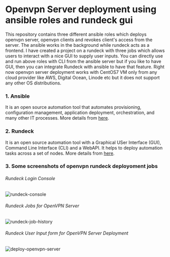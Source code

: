 # Openvpn Server deployment using ansible roles and rundeck gui
This repository contains three different ansible roles which deploys openvpn server, openvpn clients and revokes client's access from the server.
The ansible works in the background while rundeck acts as a frontend. I have created a project on a rundeck with three jobs which allows users to interact with a nice GUI to supply user inputs.
You can directly use and run above roles with CLI from the ansible server but if you like to have GUI, then you can integrate Rundeck with ansible to have that feature.
Right now openvpn server deployment works with CentOS7 VM only from any cloud provider like AWS, Digital Ocean, Linode etc but it does not support any other OS distributions.

### 1. Ansible
It is an open source automation tool that automates provisioning, configuration management, application deployment, orchestration, and many other IT processes. More details from [here](https://www.ansible.com/).

### 2. Rundeck
It is an open source automation tool with a Graphical USer Interface (GUI), Command Line Interface (CLI) and a WebAPI. It helps to deploy automation tasks across a set of nodes. More details from [here](https://www.rundeck.com/).
### 3. Some screenshots of openvpn rundeck deployoment jobs
###### Rundeck Login Console
![rundeck-console](https://user-images.githubusercontent.com/11027110/202899800-3b5239af-8a4a-4a13-870a-8eb1d7a56cd5.jpg)
###### Rundeck Jobs for OpenVPN Server
![rundeck-job-history](https://user-images.githubusercontent.com/11027110/202899534-c4277ef3-f722-4d60-97ae-b6e7011ea05f.jpg)
###### Rundeck User Input form for OpenVPN Server Deployment
![deploy-openvpn-server](https://user-images.githubusercontent.com/11027110/202899620-7aee6a2e-3c42-4a3e-978f-a44ea54a507d.jpg)
